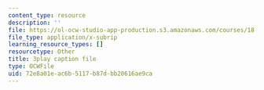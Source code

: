 ```yaml
---
content_type: resource
description: ''
file: https://ol-ocw-studio-app-production.s3.amazonaws.com/courses/18-01sc-single-variable-calculus-fall-2010/72e8a01eac6b5117b87dbb20616ae9ca_5q_3FDOkVRQ.vtt
file_type: application/x-subrip
learning_resource_types: []
resourcetype: Other
title: 3play caption file
type: OCWFile
uid: 72e8a01e-ac6b-5117-b87d-bb20616ae9ca
---
```

